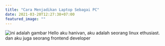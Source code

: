 ```yaml
---
title: "Cara Menjadikan Laptop Sebagai PC"
date: 2021-03-20T12:27:38+07:00
featured_image: ""
---
```

![ini adalah gambar](/blog/uploads/favicon.png)
Hello aku hanivan, aku adalah seorang linux ethusiast. dan aku juga seorang frontend developer
